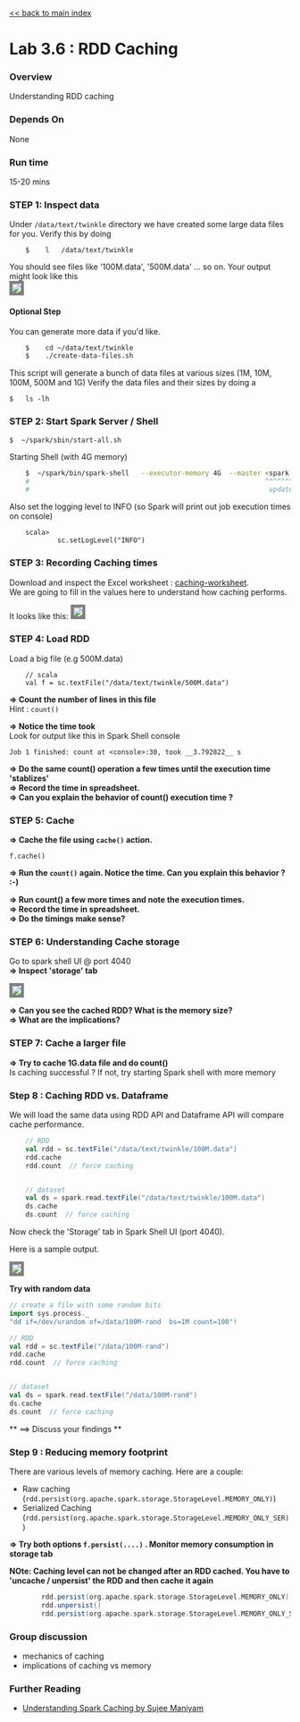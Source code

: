<link rel='stylesheet' href='../assets/css/main.css'/>

[<< back to main index](../README.md)

Lab 3.6 : RDD Caching
=====================

### Overview
Understanding RDD caching

### Depends On
None

### Run time
15-20 mins


### STEP 1: Inspect data

Under `/data/text/twinkle` directory we have created some large data files for you.  Verify this by doing
```
    $    l   /data/text/twinkle
```
You should see files like  '100M.data', '500M.data' ... so on.
Your output might look like this  
<img src="../assets/images/3.1a.png" style="border: 5px solid grey; max-width:100%;"/>

#### Optional Step
You can generate more data if you'd like.

```bash
    $    cd ~/data/text/twinkle
    $    ./create-data-files.sh
```

This script will generate a bunch of data files at various sizes (1M, 10M, 100M, 500M and 1G)
Verify the data files and their sizes by doing a

    $   ls -lh



### STEP 2: Start Spark Server / Shell

    $  ~/spark/sbin/start-all.sh

Starting Shell (with 4G memory)


```bash
    $  ~/spark/bin/spark-shell   --executor-memory 4G  --master <spark master uri>
    #                                                           ^^^^^^^^^^^^^^^^
    #                                                            update this to match your spark server
```


Also set the logging level to INFO (so Spark will print out job execution times on console)

```
    scala>
            sc.setLogLevel("INFO")
```



### STEP 3: Recording Caching times
Download and inspect the Excel worksheet : [caching-worksheet](caching-worksheet.xlsx).   
We are going to fill in the values here to understand how caching performs.

It looks like this:
<img src="../assets/images/3.6a.png" style="border: 5px solid grey; max-width:100%;"/>


### STEP 4: Load RDD

Load a big file (e.g 500M.data)

```
    // scala
    val f = sc.textFile("/data/text/twinkle/500M.data")
```


**=> Count the number of lines in this file**    
Hint : `count()`  

**=> Notice the time took**   
Look for output like this in Spark Shell console

```console
Job 1 finished: count at <console>:30, took __3.792822__ s
```

**=> Do the same count() operation a few times until the execution time 'stablizes'**  
**=> Record the time in spreadsheet.**  
**=> Can you explain the behavior of count() execution time ?**


### STEP 5:  Cache

**=> Cache the file using  `cache()` action.**  

    f.cache()

**=> Run the `count()` again. Notice the time.   Can you explain this behavior ?  :-)**

**=> Run count() a few more times and note the execution times.**  
**=> Record the time in spreadsheet.**  
**=> Do the timings make sense?**


### STEP 6:  Understanding Cache storage

Go to spark shell UI @ port 4040  
**=> Inspect 'storage' tab**  

<img src="../assets/images/3.6b.png" style="border: 5px solid grey; max-width:100%;"/>

**=> Can you see the cached RDD?  What is the memory size?**  
**=> What are the implications?**

### STEP 7:  Cache a larger file

**=> Try to cache 1G.data file and do count()**  
Is caching successful ?
If not, try starting Spark shell with more memory


### Step 8 : Caching RDD vs. Dataframe
We will load the same data using RDD API and Dataframe API will compare cache performance.

```scala
    // RDD
    val rdd = sc.textFile("/data/text/twinkle/100M.data")
    rdd.cache
    rdd.count  // force caching


    // dataset
    val ds = spark.read.textFile("/data/text/twinkle/100M.data")
    ds.cache
    ds.count  // force caching

```

Now check the 'Storage' tab in Spark Shell UI (port 4040).  

Here is a sample output.

<img src="../assets/images/3.6c-rdd-ds-cache.png" style="border: 5px solid grey; max-width:100%;"/>

**Try with random data**

```scala
// create a file with some random bits
import sys.process._
"dd if=/dev/urandom of=/data/100M-rand  bs=1M count=100"!

// RDD
val rdd = sc.textFile("/data/100M-rand")
rdd.cache
rdd.count  // force caching


// dataset
val ds = spark.read.textFile("/data/100M-rand")
ds.cache
ds.count  // force caching

```

** ==> Discuss your findings **



### Step 9 : Reducing memory footprint

There are various levels of memory caching.  Here are a couple:  

* Raw caching (`rdd.persist(org.apache.spark.storage.StorageLevel.MEMORY_ONLY)`)  
* Serialized Caching (`rdd.persist(org.apache.spark.storage.StorageLevel.MEMORY_ONLY_SER)`)


**=> Try both options `f.persist(....)` .  Monitor memory consumption in storage tab**

**NOte: Caching level can not be changed after an RDD cached.  You have to 'uncache / unpersist' the RDD and then cache it again**

```scala
        rdd.persist(org.apache.spark.storage.StorageLevel.MEMORY_ONLY) // same as rdd.cache()
        rdd.unpersist()
        rdd.persist(org.apache.spark.storage.StorageLevel.MEMORY_ONLY_SER)
```


### Group discussion

* mechanics of caching
* implications of caching vs memory

### Further Reading

* [Understanding Spark Caching by Sujee Maniyam](http://sujee.net/2015/01/22/understanding-spark-caching/)
